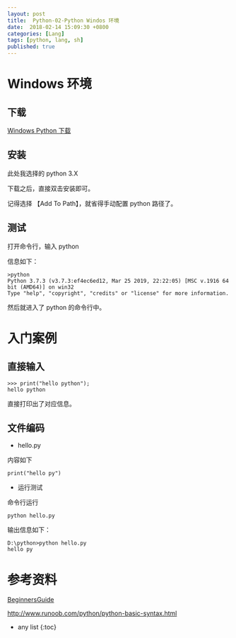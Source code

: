 ```yaml
---
layout: post
title:  Python-02-Python Windos 环境
date:  2018-02-14 15:09:30 +0800
categories: [Lang]
tags: [python, lang, sh]
published: true
---
```


# Windows 环境

## 下载

[Windows Python 下载](https://www.python.org/downloads/windows/)

## 安装

此处我选择的 python 3.X 

下载之后，直接双击安装即可。

记得选择 【Add To Path】，就省得手动配置 python 路径了。

## 测试

打开命令行，输入 python 

信息如下：

```
>python
Python 3.7.3 (v3.7.3:ef4ec6ed12, Mar 25 2019, 22:22:05) [MSC v.1916 64 bit (AMD64)] on win32
Type "help", "copyright", "credits" or "license" for more information.
```

然后就进入了 python 的命令行中。

# 入门案例

## 直接输入

```
>>> print("hello python");
hello python
```

直接打印出了对应信息。

## 文件编码

- hello.py

内容如下

```
print("hello py")
```

- 运行测试

命令行运行

```
python hello.py
```

输出信息如下：

```
D:\python>python hello.py
hello py
```

# 参考资料

[BeginnersGuide](https://wiki.python.org/moin/BeginnersGuide)

http://www.runoob.com/python/python-basic-syntax.html

* any list
{:toc}

